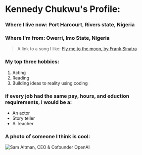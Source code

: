# Kennedy Chukwu's Profile:

### Where I live now: Port Harcourt, Rivers state, Nigeria
### Where I'm from: Owerri, Imo State, Nigeria

> A link to a song I like: [Fly me to the moon, by Frank Sinatra](https://open.spotify.com/track/1PVTvvxpSkyJWemW1CwVVk?si=92a99ea53bfa4369)

### My top three hobbies: 
1. Acting
2. Reading
3. Building ideas to reality using coding

### if every job had the same pay, hours, and eduction requirements, I would be a:

- An actor
- Story teller
- A Teacher

### A photo of someone I think is cool:

![Sam Altman, CEO & Cofounder OpenAI](https://i.insider.com/63d93b280a08ae0018a62b4f?width=700)